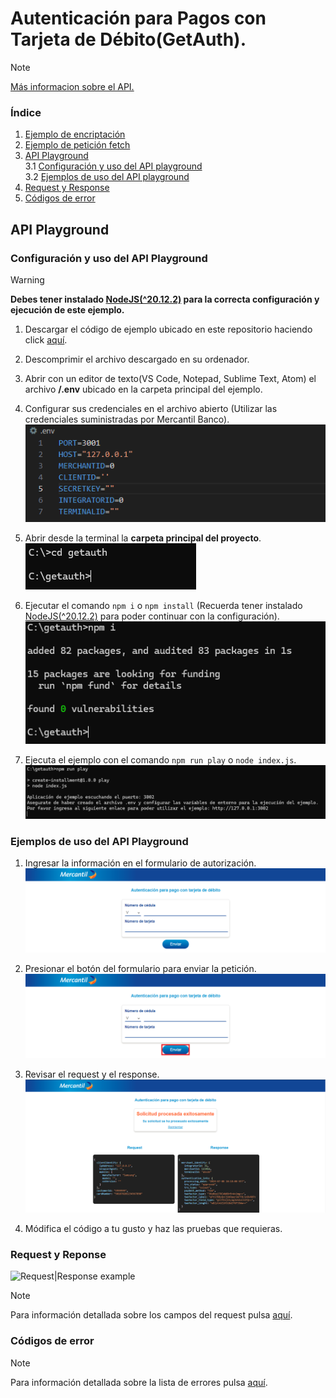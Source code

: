 # Autenticación para Pagos con Tarjeta de Débito(GetAuth).

>[!NOTE]
[Más informacion sobre el API.](https://apiportal.mercantilbanco.com/mercantil-banco/produccion/product/21031)

### Índice
    
1. [Ejemplo de encriptación](./modules/crypto.js)
2. [Ejemplo de petición fetch](./modules/getauth.js)
3. [API Playground](#playground)<br> 
3.1 [Configuración y uso del API playground](#playground-config)<br>
3.2 [Ejemplos de uso del API playground](#playground-examples)
4. [Request y Response](#rq)
5. [Códigos de error](#error-codes)


<a id="playground" ></a>
## API Playground

<a id="playground-config"> </a>
### Configuración y uso del API Playground

>[!WARNING]
**Debes tener instalado [NodeJS(^20.12.2)](https://nodejs.org/) para la correcta configuración y ejecución de este ejemplo.**

1. Descargar el código de ejemplo ubicado en este repositorio haciendo click [aquí](https://github.com/apimercantil/api-playground/releases/download/V1/getauth.zip).<br>

2. Descomprimir el archivo descargado en su ordenador.<br>

3. Abrir con un editor de texto(VS Code, Notepad, Sublime Text, Atom) el archivo **/.env** ubicado en la carpeta principal del ejemplo.<br>

4. Configurar sus credenciales en el archivo abierto (Utilizar las credenciales suministradas por Mercantil Banco).<br>
![Imagen de ejemplo](./img/readme-img-1.png)

5. Abrir desde la terminal la **carpeta principal del proyecto**.<br>
![Imagen de ejemplo](./img/readme-img-2.png)

6. Ejecutar el comando ```npm i``` o ```npm install``` (Recuerda tener instalado [NodeJS(^20.12.2)](https://nodejs.org/) para poder continuar con la configuración).<br>
![Imagen de ejemplo](./img/readme-img-3.png)

7. Ejecuta el ejemplo con el comando ```npm run play``` o ```node index.js```.<br>
![Imagen de ejemplo](./img/readme-img-4.png)

<a id="playground-examples"></a>
### Ejemplos de uso del API Playground

1. Ingresar la información en el formulario de autorización.<br>
![Imagen de ejemplo](./img/readme-img-5.png)

8. Presionar el botón del formulario para enviar la petición.<br>
![Imagen de ejemplo](./img/readme-img-6.png)

9. Revisar el request y el response.<br>
![Imagen de ejemplo](./img/readme-img-7.png)

10. Módifica el código a tu gusto y haz las pruebas que requieras.<br>

<a id="rq"></a>
### Request y Reponse

![Request|Response example](https://www.mercantilbanco.com/mercprod/apiportal/images/img_auth.png)

>[!NOTE]
Para información detallada sobre los campos del request pulsa [aquí](https://www.mercantilbanco.com/mercprod/apiportal/pdfs/mapping_campos_tipo_txns_tdd.pdf).
<a id="error-codes"></a>
### Códigos de error

>[!NOTE]
Para información detallada sobre la lista de errores pulsa [aquí](https://www.mercantilbanco.com/mercprod/apiportal/pdfs/Errores_con_TDD.pdf).
